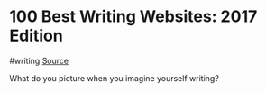 # 100 Best Writing Websites: 2017 Edition
#writing
[Source](https://thewritelife.com/100-best-websites-for-writers-2017/ "Permalink to 100 Best Writing Websites: 2017 Edition")


What do you picture when you imagine yourself writing? 


  
